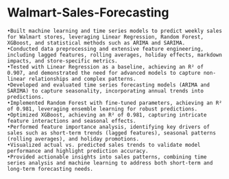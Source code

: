 # Walmart-Sales-Forecasting
	•Built machine learning and time series models to predict weekly sales for Walmart stores, leveraging Linear Regression, Random Forest, XGBoost, and statistical methods such as ARIMA and SARIMA.
	•Conducted data preprocessing and extensive feature engineering, including lagged features, rolling averages, holiday effects, markdown impacts, and store-specific metrics.
	•Tested with Linear Regression as a baseline, achieving an R² of 0.907, and demonstrated the need for advanced models to capture non-linear relationships and complex patterns.
	•Developed and evaluated time series forecasting models (ARIMA and SARIMA) to capture seasonality, incorporating annual trends into predictions.
	•Implemented Random Forest with fine-tuned parameters, achieving an R² of 0.981, leveraging ensemble learning for robust predictions.
	•Optimized XGBoost, achieving an R² of 0.981, capturing intricate feature interactions and seasonal effects.
	•Performed feature importance analysis, identifying key drivers of sales such as short-term trends (lagged features), seasonal patterns (rolling averages), and holiday promotions.
	•Visualized actual vs. predicted sales trends to validate model performance and highlight prediction accuracy.
	•Provided actionable insights into sales patterns, combining time series analysis and machine learning to address both short-term and long-term forecasting needs.
